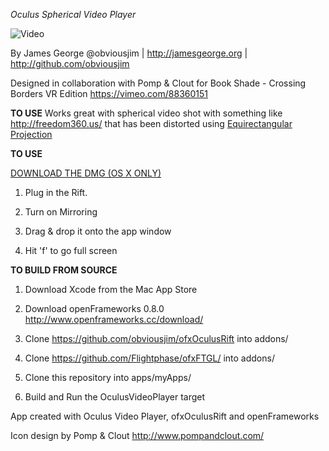 
*Oculus Spherical Video Player*

![Video](https://raw.githubusercontent.com/obviousjim/OculusSphericalVideoViewer/master/OculusVideoPlayer.png)

By James George 
@obviousjim | http://jamesgeorge.org | http://github.com/obviousjim

Designed in collaboration with Pomp & Clout for 
Book Shade - Crossing Borders VR Edition https://vimeo.com/88360151

**TO USE**
Works great with spherical video shot with something like http://freedom360.us/ that has been distorted using [Equirectangular Projection](http://en.wikipedia.org/wiki/Equirectangular_projection)

**TO USE**

[DOWNLOAD THE DMG (OS X ONLY)](http://www.jamesgeorge.org/uploads/OulusVideoPlayer.dmg)

1) Plug in the Rift.

2) Turn on Mirroring

3) Drag & drop it onto the app window

4) Hit 'f' to go full screen

**TO BUILD FROM SOURCE**

1) Download Xcode from the Mac App Store

2) Download openFrameworks 0.8.0 http://www.openframeworks.cc/download/

3) Clone https://github.com/obviousjim/ofxOculusRift into addons/

4) Clone https://github.com/Flightphase/ofxFTGL/ into addons/

4) Clone this repository into apps/myApps/

5) Build and Run the OculusVideoPlayer target

App created with Oculus Video Player, ofxOculusRift and openFrameworks

Icon design by Pomp & Clout
http://www.pompandclout.com/
